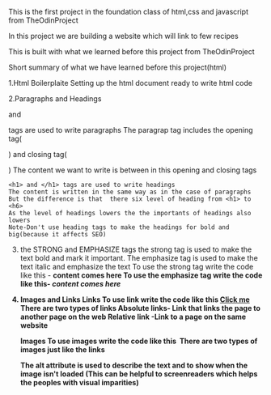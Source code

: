 This is the first project in the foundation class of html,css and javascript  from TheOdinProject

In  this project we are building a website which will link to few recipes

This is built with what we learned before this project from TheOdinProject 

Short summary of what we have learned before this project(html)

1.Html Boilerplaite
  Setting up the html document ready to write html code

2.Paragraphs and Headings
  <p> and </p> tags are used to write paragraphs
    The paragrap tag includes the opening tag(<p>) and closing tag(</p>) 
    The content we want to write is between  in this opening and closing tags 
    
    <h1> and </h1> tags are used to write headings
    The content is written in the same way as in the case of paragraphs 
    But the difference is that  there six level of heading from <h1> to <h6>
    As the level of headings lowers the the importants of headings also lowers
    Note-Don't use heading tags to make the headings for bold and big(because it affects SEO)
    
3. the STRONG and EMPHASIZE tags
   the strong tag is used to make the text bold and mark it important.
   The emphasize tag is used to make the text italic and emphasize the text 
   To use the strong tag write the code like this - <strong> content comes here </stong>
   To use the emphasize tag write the code like this- <em> content comes here </em>
    
4. Images and Links
   Links 
   To use link write the code like this <a href="link">Click me</a>
   There are two types of links
   Absolute links- Link that links the page to another page on the web
   Relative link -Link to a page on the same website
   
   Images 
    To use  images  write the code like this <img src="path" alt="">
     There are two types of images just like the links
     
     The alt attribute is used to describe the text and to show when the image isn't loaded 
     (This can be helpful to screenreaders which helps the peoples with visual imparities) 
